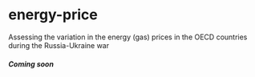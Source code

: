 # energy-price
Assessing the variation in the energy (gas) prices in the OECD countries during the Russia-Ukraine war


##### Coming soon #####
